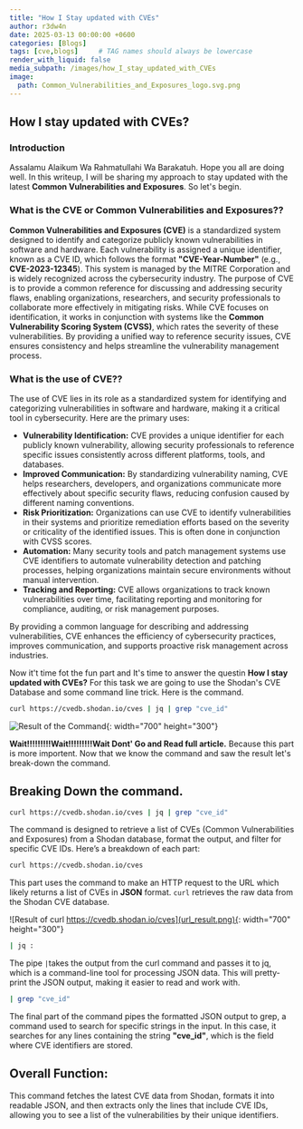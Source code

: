 ```yaml
---
title: "How I Stay updated with CVEs"
author: r3dw4n
date: 2025-03-13 00:00:00 +0600
categories: [Blogs]
tags: [cve,blogs]     # TAG names should always be lowercase
render_with_liquid: false
media_subpath: /images/how_I_stay_updated_with_CVEs
image:
  path: Common_Vulnerabilities_and_Exposures_logo.svg.png
---
```


## How I stay updated with CVEs?

### Introduction

Assalamu Alaikum Wa Rahmatullahi Wa Barakatuh. Hope you all are doing well. In this writeup, I will be sharing my approach to stay updated with the latest **Common Vulnerabilities and Exposures**. So let's begin.

### What is the CVE or Common Vulnerabilities and Exposures??

**Common Vulnerabilities and Exposures (CVE)** is a standardized system designed to identify and categorize publicly known vulnerabilities in software and hardware. Each vulnerability is assigned a unique identifier, known as a CVE ID, which follows the format **"CVE-Year-Number"** (e.g., **CVE-2023-12345**). This system is managed by the MITRE Corporation and is widely recognized across the cybersecurity industry. The purpose of CVE is to provide a common reference for discussing and addressing security flaws, enabling organizations, researchers, and security professionals to collaborate more effectively in mitigating risks. While CVE focuses on identification, it works in conjunction with systems like the **Common Vulnerability Scoring System (CVSS)**, which rates the severity of these vulnerabilities. By providing a unified way to reference security issues, CVE ensures consistency and helps streamline the vulnerability management process.

### What is the use of CVE??

The use of CVE lies in its role as a standardized system for identifying and categorizing vulnerabilities in software and hardware, making it a critical tool in cybersecurity. Here are the primary uses:
- **Vulnerability Identification:** CVE provides a unique identifier for each publicly known vulnerability, allowing security professionals to reference specific issues consistently across different platforms, tools, and databases.
- **Improved Communication:** By standardizing vulnerability naming, CVE helps researchers, developers, and organizations communicate more effectively about specific security flaws, reducing confusion caused by different naming conventions.
- **Risk Prioritization:** Organizations can use CVE to identify vulnerabilities in their systems and prioritize remediation efforts based on the severity or criticality of the identified issues. This is often done in conjunction with CVSS scores.
- **Automation:** Many security tools and patch management systems use CVE identifiers to automate vulnerability detection and patching processes, helping organizations maintain secure environments without manual intervention.
- **Tracking and Reporting:** CVE allows organizations to track known vulnerabilities over time, facilitating reporting and monitoring for compliance, auditing, or risk management purposes.

By providing a common language for describing and addressing vulnerabilities, CVE enhances the efficiency of cybersecurity practices, improves communication, and supports proactive risk management across industries.

Now it't time fot the fun part and It's time to answer the questin **How I stay updated with CVEs?** For this task we are going to use the Shodan's CVE Database and some command line trick. Here is the command.

```bash
curl https://cvedb.shodan.io/cves | jq | grep "cve_id"
```

![Result of the Command](result-_of_cve_command.png){: width="700" height="300"}

**Wait!!!!!!!!!Wait!!!!!!!!!Wait Dont' Go and Read full article.** Because this part is more importent. Now that we know the command and saw the result let's break-down the command.

## Breaking Down the command.



```bash
curl https://cvedb.shodan.io/cves | jq | grep "cve_id"
```

The command is designed to retrieve a list of CVEs (Common Vulnerabilities and Exposures) from a Shodan database, format the output, and filter for specific CVE IDs. Here’s a breakdown of each part:

```bash
curl https://cvedb.shodan.io/cves 
```

This part uses the command to make an HTTP request to the URL which likely returns a list of CVEs in **JSON** format. `curl` retrieves the raw data from the Shodan CVE database.

![Result of curl https://cvedb.shodan.io/cves](url_result.png){: width="700" height="300"}

```bash
| jq :
```

The pipe `|`takes the output from the curl command and passes it to jq, which is a command-line tool for processing JSON data. This will pretty-print the JSON output, making it easier to read and work with.

```bash
| grep "cve_id"
```

The final part of the command pipes the formatted JSON output to grep, a command used to search for specific strings in the input. In this case, it searches for any lines containing the string **"cve_id"**, which is the field where CVE identifiers are stored.

## Overall Function:

This command fetches the latest CVE data from Shodan, formats it into readable JSON, and then extracts only the lines that include CVE IDs, allowing you to see a list of the vulnerabilities by their unique identifiers.